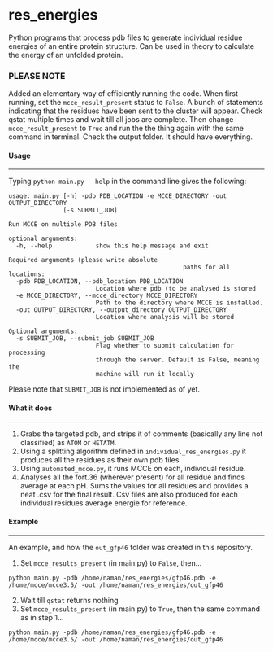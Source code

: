 # res_energies
Python programs that process pdb files to generate individual residue energies of an entire protein structure. Can be used in theory to calculate the energy of an unfolded protein.

### PLEASE NOTE
Added an elementary way of efficiently running the code. When first running, set the `mcce_result_present` status to `False`. A bunch of statements indicating that the residues have been sent to the cluster will appear. Check qstat multiple times and wait till all jobs are complete. Then change `mcce_result_present` to `True` and run the the thing again with the same command in terminal. Check the output folder. It should have everything.

#### Usage
---
Typing `python main.py --help` in the command line gives the following:
```
usage: main.py [-h] -pdb PDB_LOCATION -e MCCE_DIRECTORY -out OUTPUT_DIRECTORY
               [-s SUBMIT_JOB]

Run MCCE on multiple PDB files

optional arguments:
  -h, --help            show this help message and exit

Required arguments (please write absolute
                                                paths for all locations:
  -pdb PDB_LOCATION, --pdb_location PDB_LOCATION
                        Location where pdb (to be analysed is stored
  -e MCCE_DIRECTORY, --mcce_directory MCCE_DIRECTORY
                        Path to the directory where MCCE is installed.
  -out OUTPUT_DIRECTORY, --output_directory OUTPUT_DIRECTORY
                        Location where analysis will be stored

Optional arguments:
  -s SUBMIT_JOB, --submit_job SUBMIT_JOB
                        Flag whether to submit calculation for processing
                        through the server. Default is False, meaning the
                        machine will run it locally

```
Please note that `SUBMIT_JOB` is not implemented as of yet.

#### What it does
---

1. Grabs the targeted pdb, and strips it of comments (basically any line not classified) as `ATOM` or `HETATM`.
2. Using a splitting algorithm defined in `individual_res_energies.py` it produces all the residues as their own pdb files 
3. Using `automated_mcce.py`, it runs MCCE on each, individual residue.
4. Analyses all the fort.36 (wherever present) for all residue and finds average at each pH. Sums the values for all residues and provides a neat .csv for the final result. Csv files are also produced for each individual residues average energie for reference. 

#### Example
---
An example, and how the `out_gfp46` folder was created in this repository. 

1. Set `mcce_results_present` (in main.py) to `False`, then...
```
python main.py -pdb /home/naman/res_energies/gfp46.pdb -e /home/mcce/mcce3.5/ -out /home/naman/res_energies/out_gfp46
```
2. Wait till `qstat` returns nothing
3. Set `mcce_results_present` (in main.py) to `True`, then the same command as in step 1...
```
python main.py -pdb /home/naman/res_energies/gfp46.pdb -e /home/mcce/mcce3.5/ -out /home/naman/res_energies/out_gfp46
```

	


